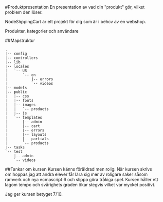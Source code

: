 #Produktpresentation
En presentation av vad din "produkt" gör, vilket problem den löser.

NodeShppingCart är ett projekt för dig som är i behov av en webshop.

Produkter, kategorier och användare













##Mapstruktur
```
.
|-- config
|-- controllers
|-- lib
|-- locales
|   `-- US
|       `-- en
|           |-- errors
|           `-- videos
|-- models
|-- public
|   |-- css
|   |-- fonts
|   |-- images
|   |   `-- products
|   |-- js
|   `-- templates
|       |-- admin
|       |-- cart
|       |-- errors
|       |-- layouts
|       |-- partials
|       `-- products
|-- tasks
`-- test
    |-- admin
    `-- videos
```







##Tankar om kursen
Kursen känns föråldrad men rolig. När kursen skrivs om hoppas jag att andra elever får lära sig mer av roligare saker såsom ramverk och nya ecmascript 6 och slippa göra tråkiga spel.
Kursen håller ett lagom tempo och svårighets graden ökar stegvis vilket var mycket positivt.


Jag ger kursen betyget 7/10.
